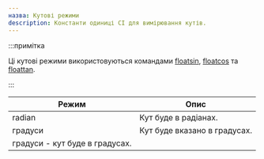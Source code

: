 ```yaml
---
назва: Кутові режими
description: Константи одиниці СІ для вимірювання кутів.
---
```


:::примітка

Ці кутові режими використовуються командами [floatsin](../functions/floatsin), [floatcos](../functions/floatcos) та [floattan](../functions/floattan).

:::

| Режим | Опис
| ------- | ----------- |
| radian | Кут буде в радіанах. |
| градуси | Кут буде вказано в градусах. |
| градуси - кут буде в градусах.  |



